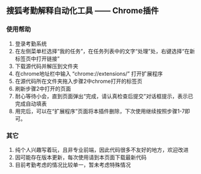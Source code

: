 ## 搜狐考勤解释自动化工具 —— Chrome插件

### 使用帮助
1. 登录考勤系统
2. 在左侧菜单栏选择“我的任务”，在任务列表中的文字“处理”处，右键选择“在新标签页中打开链接”
3. 下载源代码并解压到文件夹
4. 在chrome地址栏中输入 “chrome://extensions/” 打开扩展程序
5. 在源代码所在文件夹拖入步骤2中chrome打开的标签页
6. 刷新步骤2中打开的页面
7. 耐心等待小会，直到页面弹出“完成，请认真检查后提交”对话框提示，表示已完成自动填表
8. 用完后，可以在“扩展程序”页面将本插件删除，下次使用继续按照步骤1-7即可。

### 其它
1. 纯个人兴趣写着玩，且非专业前端，因此代码很多不友好的地方，欢迎改进
2. 因可能存在版本更新，每次使用请到本页面下载最新代码
3. 目前考勤考虑的情况比较单一，暂未考虑特殊情况
